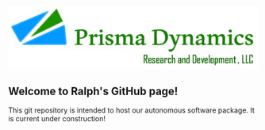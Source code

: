 ![image alt text](docs/images/PrismaDynamics_logo.png)

## Welcome to Ralph's GitHub page!

This git repository is intended to host our autonomous software package. It is current under construction!
